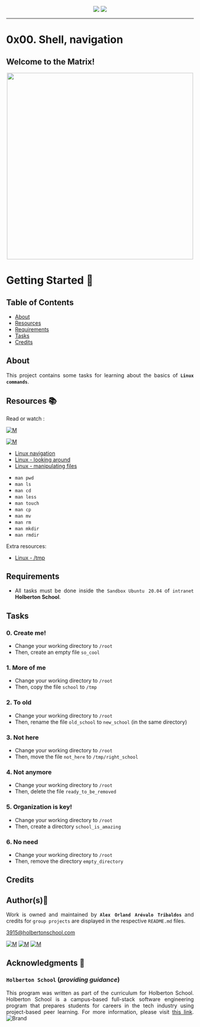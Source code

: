 <p align="center">
<img src="https://img.shields.io/badge/LINUX-darkgreen.svg"/>
<img src="https://img.shields.io/badge/Markdown-black.svg"/>
	
</p>
	
---

# 0x00. Shell, navigation

## Welcome to the Matrix!

<p align="center">
  <img width="500"  
        src="https://media1.giphy.com/media/zXmbOaTpbY6mA/200.gif"
  >
</p>	

# Getting Started :running:	
<div style="text-align: justify">
	
## Table of Contents
* [About](#about)
* [Resources](#resources-books)
* [Requirements](#requirements)
* [Tasks](#tasks)
* [Credits](#credits)

## About
	
This project contains some tasks for learning about the basics of **`Linux commands`**.
  
## Resources :books:
Read or watch :

[![M](https://upload.wikimedia.org/wikipedia/commons/thumb/2/2f/Google_2015_logo.svg/80px-Google_2015_logo.svg.png)](https://www.google.com/search?q=sql&oq=sql&aqs=chrome..69i57j0i512l9.1309j0j15&sourceid=chrome&ie=UTF-8)

[![M](https://upload.wikimedia.org/wikipedia/commons/thumb/e/e1/Logo_of_YouTube_%282015-2017%29.svg/70px-Logo_of_YouTube_%282015-2017%29.svg.png)](https://www.youtube.com/results?search_query=linux+commands)
	
* [Linux navigation](https://intranet.hbtn.io/rltoken/WKBIYfogi4fbsXOng-qcPw) 
* [Linux - looking around](https://intranet.hbtn.io/rltoken/LBzu1yY4euaJ_hNxVvZM0A) 
* [Linux - manipulating files](https://intranet.hbtn.io/rltoken/i5ng7w7DolfBnKY2q9JUSA) 

- `man pwd` 
- `man ls` 
- `man cd` 
- `man less` 
- `man touch` 
- `man cp` 
- `man mv` 
- `man rm` 
- `man mkdir` 
- `man rmdir`

Extra resources:

* [Linux - /tmp](https://intranet.hbtn.io/rltoken/txtp6ildLS-Y3XdzdcuOyQ) 

## Requirements

* All tasks must be done inside the `Sandbox` `Ubuntu 20.04` of `intranet` **Holberton School**.
 
## Tasks

### 0. Create me!
* Change your working directory to  `/root` 
* Then, create an empty file  `so_cool` 

### 1. More of me
* Change your working directory to `/root` 
* Then, copy the file `school` to `/tmp` 

### 2. To old
* Change your working directory to `/root` 
* Then, rename the file `old_school` to `new_school` (in the same directory)

### 3. Not here
* Change your working directory to `/root` 
* Then, move the file `not_here` to `/tmp/right_school` 

### 4. Not anymore
* Change your working directory to `/root` 
* Then, delete the file `ready_to_be_removed` 

### 5. Organization is key!
* Change your working directory to `/root` 
* Then, create a directory `school_is_amazing` 

### 6. No need
* Change your working directory to `/root` 
* Then, remove the directory `empty_directory` 

## Credits

## Author(s):blue_book:

Work is owned and maintained by 
	**`Alex Orland Arévalo Tribaldos`**  and credits for `group projects` are displayed in the respective `README.md` files.

<3915@holbertonschool.com>
	
[![M](https://upload.wikimedia.org/wikipedia/commons/thumb/9/91/Octicons-mark-github.svg/25px-Octicons-mark-github.svg.png)](https://github.com/Alexoat76)
[![M](https://upload.wikimedia.org/wikipedia/fr/thumb/c/c8/Twitter_Bird.svg/25px-Twitter_Bird.svg.png)](https://twitter.com/aoarevalot)
[![M](https://upload.wikimedia.org/wikipedia/commons/thumb/c/ca/LinkedIn_logo_initials.png/25px-LinkedIn_logo_initials.png)](https://www.linkedin.com/in/Alexoat76/)

## Acknowledgments :mega: 

### **`Holberton School`** (*providing guidance*)
	
This program was written as part of the curriculum for Holberton School.
Holberton School is a campus-based full-stack software engineering program
that prepares students for careers in the tech industry using project-based
peer learning. For more information,  please visit [this link](https://www.holbertonschool.com/).
![Brand](https://assets.website-files.com/6105315644a26f77912a1ada/610540e8b4cd6969794fe673_Holberton_School_logo-04-04.svg)


